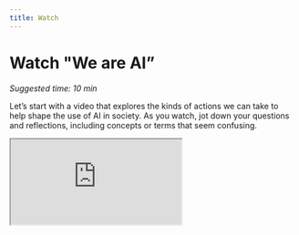 ```yaml
---
title: Watch
---
```


# Watch "We are AI”
_Suggested time: 10 min_

Let’s start with a video that explores the kinds of actions we can take to help shape the use of AI in society. As you watch, jot down your questions and reflections, including concepts or terms that seem confusing.

<div class="embed-responsive embed-responsive-16by9">
  <iframe class="embed-responsive-item" src="https://drive.google.com/file/d/1FhJZb81zclNTzggtS-Pg89t_pNvNTAfd/preview" allowfullscreen></iframe>
</div>

